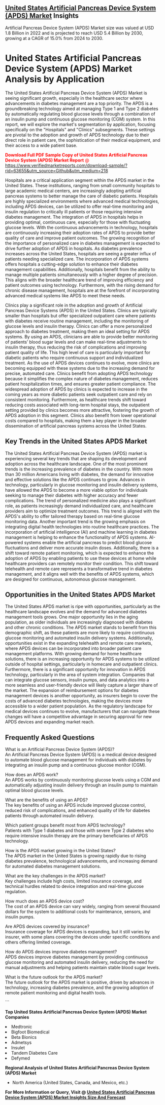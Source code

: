 <h2><a href="https://www.verifiedmarketreports.com/download-sample/?rid=63655&amp;utm_source=Github&amp;utm_medium=218" target="_blank">United States Artificial Pancreas Device System (APDS) Market</a> Insights</h2><p>Artificial Pancreas Device System (APDS) Market size was valued at USD 1.8 Billion in 2022 and is projected to reach USD 5.4 Billion by 2030, growing at a CAGR of 15.0% from 2024 to 2030.</p><p> <h1>United States Artificial Pancreas Device System (APDS) Market Analysis by Application</h1> <p>The United States Artificial Pancreas Device System (APDS) Market is seeing significant growth, especially in the healthcare sector where advancements in diabetes management are a top priority. The APDS is a groundbreaking technology aimed at managing Type 1 and Type 2 diabetes by automatically regulating blood glucose levels through a combination of an insulin pump and continuous glucose monitoring (CGM) system. In this report, we will explore the market's segmentation by application, focusing specifically on the "Hospitals" and "Clinics" subsegments. These settings are pivotal to the adoption and growth of APDS technology due to their direct role in patient care, the sophistication of their medical equipment, and their access to a wide patient base. <p><span class=""><span style="color: #ff0000;"><strong>Download Full PDF Sample Copy of United States Artificial Pancreas Device System (APDS) Market Report</strong> @ </span><a href="https://www.verifiedmarketreports.com/download-sample/?rid=63655&amp;utm_source=Github&amp;utm_medium=218" target="_blank">https://www.verifiedmarketreports.com/download-sample/?rid=63655&amp;utm_source=Github&amp;utm_medium=218</a></span></p> Hospitals are a critical application segment within the APDS market in the United States. These institutions, ranging from small community hospitals to large academic medical centers, are increasingly adopting artificial pancreas systems to better manage the care of diabetic patients. Hospitals are highly specialized environments where advanced medical technologies, including APDS devices, can be utilized to offer real-time monitoring and insulin regulation to critically ill patients or those requiring intensive diabetes management. The integration of APDS in hospitals helps in providing optimal, continuous care, especially for those with fluctuating glucose levels. With the continuous advancements in technology, hospitals are continuously increasing their adoption rates of APDS to provide better quality of care and improve patient outcomes. The growing recognition of the importance of personalized care in diabetes management is expected to drive further adoption of APDS in hospitals. As diabetes prevalence increases across the United States, hospitals are seeing a greater influx of patients needing specialized care. The incorporation of APDS systems offers hospitals a cutting-edge solution to enhance their diabetes management capabilities. Additionally, hospitals benefit from the ability to manage multiple patients simultaneously with a higher degree of precision. This aligns with the broader healthcare trend of improving efficiency and patient outcomes using technology. Furthermore, with the rising demand for chronic disease management, hospitals are at the forefront of incorporating advanced medical systems like APDS to meet these needs. <p>Clinics play a significant role in the adoption and growth of Artificial Pancreas Device Systems (APDS) in the United States. Clinics are typically smaller than hospitals but offer specialized outpatient care where patients with diabetes receive routine management, including the monitoring of glucose levels and insulin therapy. Clinics can offer a more personalized approach to diabetes treatment, making them an ideal setting for APDS systems. By using an APDS, clinicians are able to provide better monitoring of patients’ blood sugar levels and can make real-time adjustments to insulin therapy, thus reducing the risk of complications and improving patient quality of life. This high level of care is particularly important for diabetic patients who require continuous support and individualized treatment. As the use of APDS devices continues to evolve, more clinics are becoming equipped with these systems due to the increasing demand for precise, automated care. Clinics benefit from adopting APDS technology because it simplifies the complex nature of diabetes management, reduces patient hospitalization times, and ensures greater patient compliance. The widespread adoption of APDS by clinics is expected to increase in the coming years as more diabetic patients seek outpatient care and rely on consistent monitoring. Furthermore, as healthcare trends shift toward reducing costs associated with long-term hospital stays, the outpatient setting provided by clinics becomes more attractive, fostering the growth of APDS adoption in this segment. Clinics also benefit from lower operational costs compared to hospitals, making them a key player in the broader dissemination of artificial pancreas systems across the United States. <h2>Key Trends in the United States APDS Market</h2> <p>The United States Artificial Pancreas Device System (APDS) market is experiencing several key trends that are shaping its development and adoption across the healthcare landscape. One of the most prominent trends is the increasing prevalence of diabetes in the country. With more than 30 million Americans living with diabetes, the demand for innovative and effective solutions like the APDS continues to grow. Advances in technology, particularly in glucose monitoring and insulin delivery systems, have allowed the APDS to become a more viable option for individuals seeking to manage their diabetes with higher accuracy and fewer complications. The trend of personalized medicine also plays a significant role, as patients increasingly demand individualized care, and healthcare providers aim to optimize treatment outcomes. This trend is aligned with the APDS's ability to offer tailored therapy based on real-time glucose monitoring data. Another important trend is the growing emphasis on integrating digital health technologies into routine healthcare practices. The incorporation of artificial intelligence (AI) and machine learning in diabetes management is helping to enhance the functionality of APDS systems. AI-powered systems enable the artificial pancreas to predict blood glucose fluctuations and deliver more accurate insulin doses. Additionally, there is a shift toward remote patient monitoring, which is expected to enhance the adoption of APDS by enabling patients to use these devices at home while healthcare providers can remotely monitor their condition. This shift toward telehealth and remote care represents a transformative trend in diabetes management, and it aligns well with the benefits of APDS systems, which are designed for continuous, autonomous glucose management. <h2>Opportunities in the United States APDS Market</h2> <p>The United States APDS market is ripe with opportunities, particularly as the healthcare landscape evolves and the demand for advanced diabetes management tools grows. One major opportunity lies in the aging population, as older individuals are increasingly diagnosed with diabetes and other chronic conditions. The APDS market stands to benefit from this demographic shift, as these patients are more likely to require continuous glucose monitoring and automated insulin delivery systems. Additionally, opportunities exist in the expanding telehealth and remote care markets, where APDS devices can be incorporated into broader patient care management platforms. With growing demand for home healthcare solutions, there is an increasing opportunity for APDS systems to be utilized outside of hospital settings, particularly in homecare and outpatient clinics. Furthermore, there is a significant opportunity for innovation in APDS technology, particularly in the area of system integration. Companies that can integrate glucose sensors, insulin pumps, and data analytics into a more seamless and user-friendly device will likely capture a larger share of the market. The expansion of reimbursement options for diabetes management devices is another opportunity, as insurers begin to cover the costs of advanced diabetes technologies, making the devices more accessible to a wider patient population. As the regulatory landscape for medical devices continues to evolve, manufacturers that can navigate these changes will have a competitive advantage in securing approval for new APDS devices and expanding market reach. <h2>Frequently Asked Questions</h2> <p>What is an Artificial Pancreas Device System (APDS)?<br/>An Artificial Pancreas Device System (APDS) is a medical device designed to automate blood glucose management for individuals with diabetes by integrating an insulin pump and a continuous glucose monitor (CGM).</p> <p>How does an APDS work?<br/>An APDS works by continuously monitoring glucose levels using a CGM and automatically adjusting insulin delivery through an insulin pump to maintain optimal blood glucose levels.</p> <p>What are the benefits of using an APDS?<br/>The key benefits of using an APDS include improved glucose control, reduced risk of complications, and enhanced quality of life for diabetes patients through automated insulin delivery.</p> <p>Which patient groups benefit most from APDS technology?<br/>Patients with Type 1 diabetes and those with severe Type 2 diabetes who require intensive insulin therapy are the primary beneficiaries of APDS technology.</p> <p>How is the APDS market growing in the United States?<br/>The APDS market in the United States is growing rapidly due to rising diabetes prevalence, technological advancements, and increasing demand for automated diabetes management solutions.</p> <p>What are the key challenges in the APDS market?<br/>Key challenges include high costs, limited insurance coverage, and technical hurdles related to device integration and real-time glucose regulation.</p> <p>How much does an APDS device cost?<br/>The cost of an APDS device can vary widely, ranging from several thousand dollars for the system to additional costs for maintenance, sensors, and insulin pumps.</p> <p>Are APDS devices covered by insurance?<br/>Insurance coverage for APDS devices is expanding, but it still varies by insurer, with some plans covering the devices under specific conditions and others offering limited coverage.</p> <p>How do APDS devices improve diabetes management?<br/>APDS devices improve diabetes management by providing continuous glucose monitoring and automated insulin delivery, reducing the need for manual adjustments and helping patients maintain stable blood sugar levels.</p> <p>What is the future outlook for the APDS market?<br/>The future outlook for the APDS market is positive, driven by advances in technology, increasing diabetes prevalence, and the growing adoption of remote patient monitoring and digital health tools.</p> ```</p><p><strong>Top United States Artificial Pancreas Device System (APDS) Market Companies</strong></p><div data-test-id=""><p><li>Medtronic</li><li> Bigfoot Biomedical</li><li> Beta Bionics</li><li> Admetsys</li><li> Insulet</li><li> Tandem Diabetes Care</li><li> Defymed</li></p><div><strong>Regional Analysis of&nbsp;United States Artificial Pancreas Device System (APDS) Market</strong></div><ul><li dir="ltr"><p dir="ltr">North America&nbsp;(United States, Canada, and Mexico, etc.)</p></li></ul><p><strong>For More Information or Query, Visit @&nbsp;</strong><strong><a href="https://www.verifiedmarketreports.com/product/global-artificial-pancreas-device-system-apds-market-2018-by-manufacturers-countries-type-and-application-forecast-to-2023/?utm_source=Github&amp;utm_medium=218" target="_blank">United States Artificial Pancreas Device System (APDS) Market Insights Size And Forecast</a></strong></p></div>
